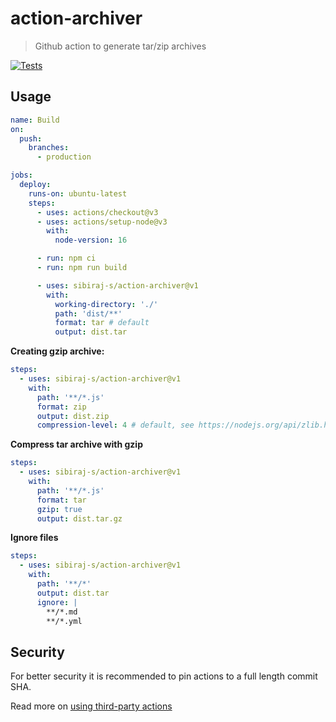 # action-archiver

> Github action to generate tar/zip archives

[![Tests](https://github.com/sibiraj-s/action-archiver/actions/workflows/test.yml/badge.svg)](https://github.com/sibiraj-s/action-archiver/actions/workflows/test.yml)

## Usage

```yml
name: Build
on:
  push:
    branches:
      - production

jobs:
  deploy:
    runs-on: ubuntu-latest
    steps:
      - uses: actions/checkout@v3
      - uses: actions/setup-node@v3
        with:
          node-version: 16

      - run: npm ci
      - run: npm run build

      - uses: sibiraj-s/action-archiver@v1
        with:
          working-directory: './'
          path: 'dist/**'
          format: tar # default
          output: dist.tar
```

**Creating gzip archive:**

```yml
steps:
  - uses: sibiraj-s/action-archiver@v1
    with:
      path: '**/*.js'
      format: zip
      output: dist.zip
      compression-level: 4 # default, see https://nodejs.org/api/zlib.html#class-options
```

**Compress tar archive with gzip**

```yml
steps:
  - uses: sibiraj-s/action-archiver@v1
    with:
      path: '**/*.js'
      format: tar
      gzip: true
      output: dist.tar.gz
```

**Ignore files**

```yml
steps:
  - uses: sibiraj-s/action-archiver@v1
    with:
      path: '**/*'
      output: dist.tar
      ignore: |
        **/*.md
        **/*.yml
```

## Security

For better security it is recommended to pin actions to a full length commit SHA.

Read more on [using third-party actions](https://docs.github.com/en/actions/learn-github-actions/security-hardening-for-github-actions#using-third-party-actions)
